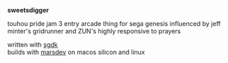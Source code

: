 **sweetsdigger**

touhou pride jam 3 entry
arcade thing for sega genesis influenced by jeff minter's gridrunner and ZUN's highly responsive to prayers

written with [sgdk](https://github.com/Stephane-D/SGDK)\
builds with [marsdev](https://github.com/andwn/marsdev) on macos silicon and linux
